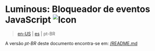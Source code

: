 # Luminous: Bloqueador de eventos JavaScript ![Icon](../../images/icons/48.png)

> [en-US](../en-US) | [es](../es) | pt-BR

A versão *pt-BR* deste documento encontra-se em: [/README.md](https://gbaptista.github.io/luminous)
